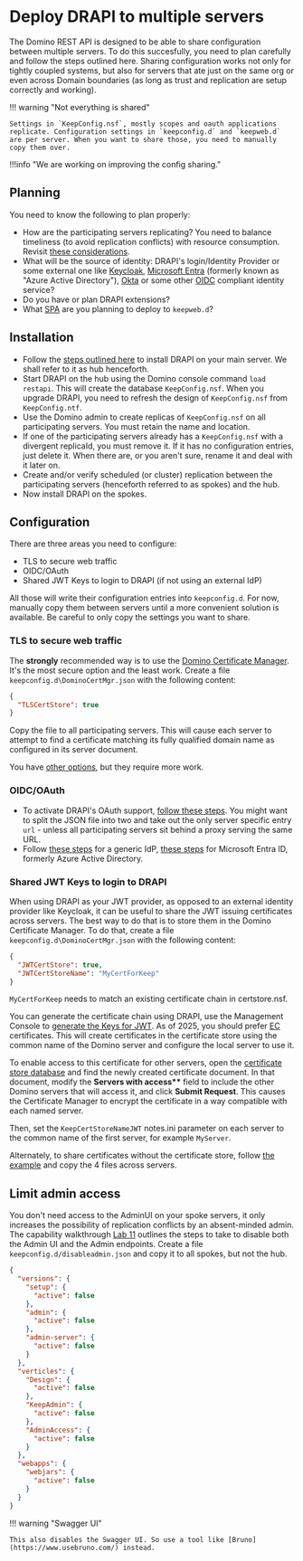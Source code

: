# Deploy DRAPI to multiple servers

The Domino REST API is designed to be able to share configuration between multiple servers. To do this succesfully, you need to plan carefully and follow the steps outlined here.
Sharing configuration works not only for tightly coupled systems, but also for servers that ate just on the same org or even across Domain boundaries (as long as trust and replication are setup correctly and working).

!!! warning "Not everything is shared"

    Settings in `KeepConfig.nsf`, mostly scopes and oauth applications replicate. Configuration settings in `keepconfig.d` and `keepweb.d` are per server. When you want to share those, you need to manually copy them over.

!!!info "We are working on improving the config sharing."

## Planning

You need to know the following to plan properly:

- How are the participating servers replicating? You need to balance timeliness (to avoid replication conflicts) with resource consumption. Revisit [these considerations](https://www.wissel.net/blog/2009/06/picking-your-routing-and-replication-architecture.html).
- What will be the source of identity: DRAPI's login/Identity Provider or some external one like [Keycloak](https://www.keycloak.org/), [Microsoft Entra](https://www.microsoft.com/en-us/security/business/microsoft-entra) (formerly known as "Azure Active Directory"), [Okta](https://www.okta.com/) or some other [OIDC](https://openid.net/developers/how-connect-works/) compliant identity service?
- Do you have or plan DRAPI extensions?
- What [SPA](https://developer.mozilla.org/en-US/docs/Glossary/SPA) are you planning to deploy to `keepweb.d`?

## Installation

- Follow the [steps outlined here](../../tutorial/installconfig/index.md) to install DRAPI on your main server. We shall refer to it as hub henceforth.
- Start DRAPI on the hub using the Domino console command `load restapi`. This will create the database `KeepConfig.nsf`. When you upgrade DRAPI, you need to refresh the design of `KeepConfig.nsf` from `KeepConfig.ntf`.
- Use the Domino admin to create replicas of `KeepConfig.nsf` on all participating servers. You must retain the name and location.
- If one of the participating servers already has a `KeepConfig.nsf` with a divergent replicaId, you must remove it. If it has no configuration entries, just delete it. When there are, or you aren't sure, rename it and deal with it later on.
- Create and/or verify scheduled (or cluster) replication between the participating servers (henceforth referred to as spokes) and the hub.
- Now install DRAPI on the spokes.

## Configuration

There are three areas you need to configure:

- TLS to secure web traffic
- OIDC/OAuth
- Shared JWT Keys to login to DRAPI (if not using an external IdP)

All those will write their configuration entries into `keepconfig.d`. For now, manually copy them between servers until a more convenient solution is available. Be careful to only copy the settings you want to share.

### TLS to secure web traffic

The **strongly** recommended way is to use the [Domino Certificate Manager](../production/dominohttps.md). It's the most secure option and the least work. Create a file `keepconfig.d\DominoCertMgr.json` with the following content:

```json
{
  "TLSCertStore": true
}
```

Copy the file to all participating servers. This will cause each server to attempt to find a certificate matching its fully qualified domain name as configured in its server document.

You have [other options](../production/httpsprod.md), but they require more work.

### OIDC/OAuth

- To activate DRAPI's OAuth support, [follow these steps](../IdP/configuredrapiIdP.md). You might want to split the JSON file into two and take out the only server specific entry `url` - unless all participating servers sit behind a proxy serving the same URL.
- Follow [these steps](../IdP/configuringIdentityProvider.md) for a generic IdP, [these steps](../IdP/configuringAD.md) for Microsoft Entra ID, formerly Azure Active Directory.

### Shared JWT Keys to login to DRAPI

When using DRAPI as your JWT provider, as opposed to an external identity provider like Keycloak, it can be useful to share the JWT issuing certificates across servers. The best way to do that is to store them in the Domino Certificate Manager. To do that, create a file `keepconfig.d\DominoCertMgr.json` with the following content:

```json
{
  "JWTCertStore": true,
  "JWTCertStoreName": "MyCertForKeep"
}
```

`MyCertForKeep` needs to match an existing certificate chain in certstore.nsf.

You can generate the certificate chain using DRAPI, use the Management Console to [generate the Keys for JWT](../../references/security/encryption.md#using-the-management-console-for-encryption-operations). As of 2025, you should prefer [EC](https://en.wikipedia.org/wiki/Elliptic-curve_cryptography) certificates. This will create certificates in the certificate store using the common name of the Domino server and configure the local server to use it.

To enable access to this certificate for other servers, open the [certificate store database](https://help.hcl-software.com/domino/14.0.0/admin/secu_le_using_certificate_manager.html) and find the newly created certificate document. In that document, modify the **Servers with access\*\*** field to include the other Domino servers that will access it, and click **Submit Request**. This causes the Certificate Manager to encrypt the certificate in a way compatible with each named server.

Then, set the `KeepCertStoreNameJWT` notes.ini parameter on each server to the common name of the first server, for example `MyServer`.

Alternately, to share certificates without the certificate store, follow [the example](../../references/security/encryption.md#example-of-how-to-create-and-set-up-domino-rest-api-on-multiple-domino-servers-to-use-the-same-jwt-keys) and copy the 4 files across servers.

## Limit admin access

You don't need access to the AdminUI on your spoke servers, it only increases the possibility of replication conflicts by an absent-minded admin. The capability walkthrough [Lab 11](../../tutorial/walkthrough/lab-11.md#disable-admin-endpoints-and-ui) outlines the steps to take to disable both the Admin UI and the Admin endpoints. Create a file `keepconfig.d/disableadmin.json` and copy it to all spokes, but not the hub.

```json
{
  "versions": {
    "setup": {
      "active": false
    },
    "admin": {
      "active": false
    },
    "admin-server": {
      "active": false
    }
  },
  "verticles": {
    "Design": {
      "active": false
    },
    "KeepAdmin": {
      "active": false
    },
    "AdminAccess": {
      "active": false
    }
  },
  "webapps": {
    "webjars": {
      "active": false
    }
  }
}
```

!!! warning "Swagger UI"

    This also disables the Swagger UI. So use a tool like [Bruno](https://www.usebruno.com/) instead.

<!--## Let's connect

"feedback.md"
-->